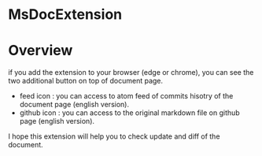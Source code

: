 # MsDocExtension

# Overview
if you add the extension to your browser (edge or chrome), you can see the two additional button on top of document page.
- feed icon : you can access to atom feed of commits hisotry of the document page (english version).
- github icon : you can access to the original markdown file on github page (english version).

I hope this extension will help you to check update and diff of the document.

